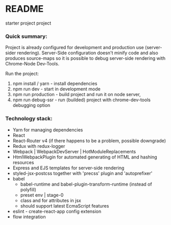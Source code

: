 # README #

starter project project

### Quick summary: ###

Project is already configured for development and production use (server-sider rendering).
Server-Side configuration doesn't minify code and also produces source-maps so it is possible to debug server-side
rendering with Chrome-Node Dev-Tools.

Run the project:
1. npm install / yarn - install dependencies
2. npm run dev - start in development mode
3. npm run production - build project and run it on node server,
4. npm run debug-ssr - run (builded) project with chrome-dev-tools debugging option

### Technology stack: ###
* Yarn for managing dependencies
* React
* React-Router v4 (if there happens to be a problem, possible downgrade)
* Redux with redux-logger
* Webpack | WebpackDevServer | HotModuleReplacements
* HtmlWebpackPlugin for automated generating of HTML and hashing resources
* Express and EJS templates for server-side rendering 
* styled-jsx-postcss together with 'precss' plugin and 'autoprefixer'
* babel
    * babel-runtime and babel-plugin-transform-runtime (instead of polyfill)
    * preset env | stage-0
    * class and for attributes in jsx
    * should support latest EcmaScript features
* eslint - create-react-app config extension
* flow integration